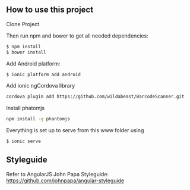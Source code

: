 ## How to use this project

Clone Project

Then run npm and bower to get all needed dependencies:

```bash
$ npm install
$ bower install
```

Add Android platform:

```bash
$ ionic platform add android
```

Add ionic ngCordova library
```bash
cordova plugin add https://github.com/wildabeast/BarcodeScanner.git
```

Install phatomjs
```bash
npm install -g phantomjs
```

Everything is set up to serve from this www folder using
```bash
$ ionic serve
```
## Styleguide

Refer to AngularJS John Papa Styleguide: https://github.com/johnpapa/angular-styleguide
